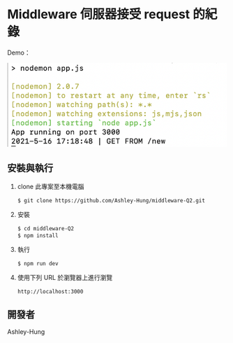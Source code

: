 # Middleware 伺服器接受 request 的紀錄

Demo：

![demo image](https://github.com/Ashley-Hung/middleware-Q1/blob/master/Q1.png)



## 安裝與執行

1. clone 此專案至本機電腦

   ```
   $ git clone https://github.com/Ashley-Hung/middleware-Q2.git
   ```

2. 安裝

   ```
   $ cd middleware-Q2
   $ npm install
   ```

3. 執行

   ```
   $ npm run dev
   ```

4. 使用下列 URL 於瀏覽器上進行瀏覽

   ```
   http://localhost:3000
   ```




## 開發者

Ashley-Hung



